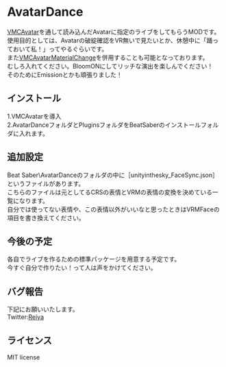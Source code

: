 # AvatarDance

[VMCAvatar](https://github.com/nagatsuki/VMCAvatar-BS)を通して読み込んだAvatarに指定のライブをしてもらうMODです。  
使用目的としては、Avatarの破綻確認をVR無いで見たいとか、休憩中に「踊っておいて私！」ってやるぐらいです。  
また[VMCAvatarMaterialChange](https://github.com/Reiya1013/VMCAvatarMaterialChange)を併用することも可能となっております。  
むしろ入れてください。BloomONにしてリッチな演出を楽しんでください！  
そのためにEmissionとかも頑張りました！  


## インストール

1.VMCAvatarを導入  
2.AvatarDanceフォルダとPluginsフォルダをBeatSaberのインストールフォルダに入れます。  


## 追加設定

Beat Saber\AvatarDanceのフォルダの中に［unityinthesky_FaceSync.json］というファイルがあります。  
こちらのファイルは元としてるCRSの表情とVRMの表情の変換を決めている一覧になります。  
自分では使ってない表情や、この表情以外がいいなと思ったときはVRMFaceの項目を書き換えてください。  


## 今後の予定

各自でライブを作るための標準パッケージを用意する予定です。  
今すぐ自分で作りたい！って人は声をかけてください。  

## バグ報告 

下記にお願いいたします。  
Twitter:[Reiya](https://twitter.com/Reiya__)  


## ライセンス

MIT license
